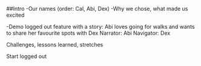 
##Intro
-Our names (order: Cal, Abi, Dex)
-Why we chose, what made us excited

-Demo logged out feature with a story: Abi loves going for walks and wants to share her favourite spots with Dex
Narrator: Abi
Navigator: Dex





Challenges, lessons learned, stretches

Start logged out
